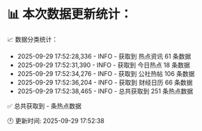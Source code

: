 📊 本次数据更新统计：
==========================

📈 数据分类统计：
- 2025-09-29 17:52:28,336 - INFO - 获取到 热点资讯 61 条数据
- 2025-09-29 17:52:31,390 - INFO - 获取到 今日热点 18 条数据
- 2025-09-29 17:52:34,276 - INFO - 获取到 公社热帖 106 条数据
- 2025-09-29 17:52:36,204 - INFO - 获取到 财经日历 66 条数据
- 2025-09-29 17:52:38,465 - INFO - 总共获取到 251 条热点数据

✅ 总共获取到 - 条热点数据

🕐 更新时间: 2025-09-29 17:52:38

